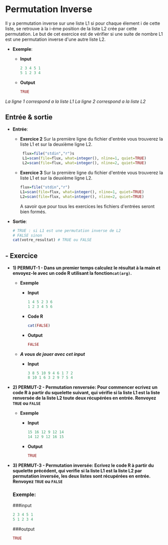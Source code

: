 # Permutation Inverse
 
Il y a permutation inverse sur une liste L1 si pour chaque élement i de cette liste, se retrouve à la i-éme position de la liste L2 crée par cette permutation.
Le but de cet exercice est de vérifier si une suite de nombre L1 est une permutation inverse d'une autre liste L2.



+ **Exemple**:

  + **Input**
  
     ```R
     2 3 4 5 1 
     5 1 2 3 4
     ```
    
  + **Output**
  
     ```R
     TRUE
     ```
 
*La ligne 1 correspond a la liste L1*
*La ligne 2 correspond a la liste L2*



## Entrée & sortie

+ **Entrée**:
  + **Exercice 2**
     Sur la première ligne du fichier d'entrée vous trouverez la liste L1 
     et sur la deuxième ligne L2.

    ```R
     flux=file("stdin","r")s
     L1=scan(file=flux, what=integer(), nline=1, quiet=TRUE)
     L2=scan(file=flux, what=integer(), nline=2, quiet=TRUE)
    ```
    
  + **Exercice 3**
     Sur la première ligne du fichier d'entrée vous trouverez la liste L1 
     et sur la deuxième ligne L2.
  
     ```R
     flux=file("stdin","r")
     L1=scan(file=flux, what=integer(), nline=1, quiet=TRUE)
     L2=scan(file=flux, what=integer(), nline=2, quiet=TRUE)
    ```
      A savoir que pour tous les exercices les fichiers d'entrées seront bien formés.

+ **Sortie**:

    ```R
    # TRUE : si L1 est une permutation inverse de L2
    # FALSE sinon
    cat(votre_resultat) # TRUE ou FALSE
    ```

## - Exercice


+ **1) PERMUT-1 - Dans un premier temps calculez le résultat à la main et envoyez-le avec un code R utilisant la fonction```cat(arg)```.**
	+ **Exemple**

		+ **Input**
		
			```R
			1 4 5 2 3 6
			1 2 3 4 5 6
			```
		
		+ **Code R**    
		
			```R
			cat(FALSE) 
			
			```
		+ **Output**
		
			```R
			FALSE 
			 ```
			 
	+ ***A vous de jouer avec cet input***
		
		+ **Input**
			
			```R
			3 8 5 10 9 4 6 1 7 2
			8 10 1 6 3 2 9 7 5 4
			```
 
+ **2) PERMUT-2 - Permutation renversée:
	Pour commencer ecrivez un code R à partir du squelette suivant, qui vérifie si la liste L1 est la liste renversée de la liste L2 toute deux récupérées en entrée.
    Renvoyez ```TRUE``` ou ```FALSE```**

	+ **Exemple**

		+ **Input**
		
			```R
			15 16 12 9 12 14
    		14 12 9 12 16 15
			```

		+ **Output**
		
			```R
			TRUE 
			 ```


+ **3)  PERMUT-3 - Permutation inversée:
	 Ecrivez le code R à partir du squelette précédent, qui verifie si la liste L1 est la liste L2 par permutation inversée, les deux listes sont récupérées en entrée.
     Renvoyez ```TRUE``` ou ```FALSE```**

    ### Exemple:
    ###input
    ```R	
   2 3 4 5 1 
   5 1 2 3 4 
    ```
    ###output
    ```R
   TRUE
    ```



